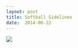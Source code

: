 ```yaml
---
layout: post
title: Softball Sidelines
date:  2014-06-22
---
```


![](https://c2.staticflickr.com/4/3855/14305675830_cfa5f29878_z_d.jpg)